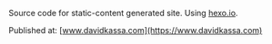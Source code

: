 Source code for static-content generated site. Using [hexo.io](https://hexo.io).

Published at: [www.davidkassa.com](https://www.davidkassa.com)